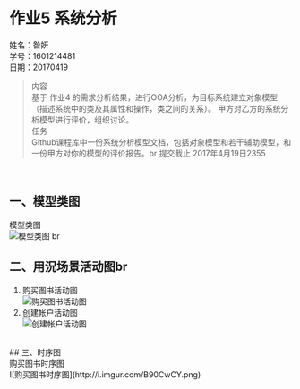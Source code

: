# 作业5 系统分析
姓名：昝妍<br>
学号：1601214481<br>
日期：20170419<br>

>内容<br>
>基于 作业4 的需求分析结果，进行OOA分析，为目标系统建立对象模型（描述系统中的类及其属性和操作，类之间的关系）。
>甲方对乙方的系统分析模型进行评价，组织讨论。<br>
>任务<br>
>Github课程库中一份系统分析模型文档，包括对象模型和若干辅助模型，和一份甲方对你的模型的评价报告。br
>提交截止 2017年4月19日2355
<br>

## 一、模型类图<br>
模型类图<br>
![模型类图](httpi.imgur.com/vT2SHYU.png)
br
## 二、用況场景活动图br
1. 购买图书活动图<br>
![购买图书活动图](http://i.imgur.com/8Yj2wuO.png)<br>
2. 创建帐户活动图<br>
![创建帐户活动图](http://i.imgur.com/lGQzgds.png)<br>
<br>
## 三、时序图<br>
购买图书时序图<br>
![购买图书时序图](http://i.imgur.com/B90CwCY.png)
<br>
